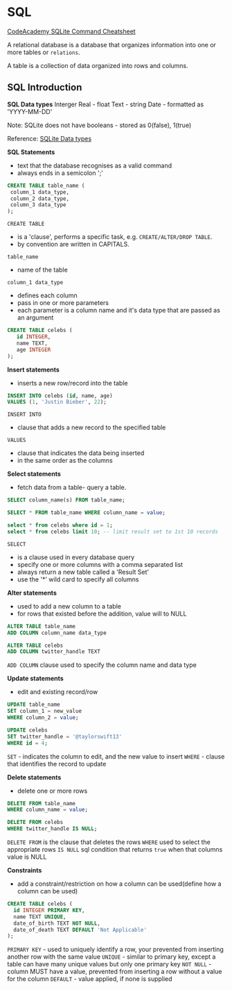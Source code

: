 # SQL

[CodeAcademy SQLite Command Cheatsheet](https://www.codecademy.com/articles/sql-commands)

A relational database is a database that organizes information into one or more tables or `relations`.

A table is a collection of data organized into rows and columns.

## SQL Introduction

**SQL Data types**
Interger
Real - float
Text - string
Date - formatted as 'YYYY-MM-DD'

Note: SQLite does not have booleans - stored as 0(false), 1(true)

Reference:
[SQLite Data types](https://www.tutorialspoint.com/sqlite/sqlite_data_types.htm)

**SQL Statements**

- text that the database recognises as a valid command
- always ends in a semicolon ';'

```sql
CREATE TABLE table_name (
 column_1 data_type,
 column_2 data_type,
 column_3 data_type
);
```

`CREATE TABLE`

- is a 'clause', performs a specific task, e.g. `CREATE/ALTER/DROP TABLE`.
- by convention are written in CAPITALS.

`table_name`

- name of the table

`column_1 data_type`

- defines each column
- pass in one or more parameters
- each parameter is a column name and it's data type that are passed as an argument

```sql
CREATE TABLE celebs (
   id INTEGER,
   name TEXT,
   age INTEGER
);
```

**Insert statements**

- inserts a new row/record into the table

```sql
INSERT INTO celebs (id, name, age)
VALUES (1, 'Justin Bieber', 22);
```

`INSERT INTO`

- clause that adds a new record to the specified table

`VALUES`

- clause that indicates the data being inserted
- in the same order as the columns

**Select statements**

- fetch data from a table- query a table.

```sql
SELECT column_name(s) FROM table_name;

SELECT * FROM table_name WHERE column_name = value;

select * from celebs where id = 1;
select * from celebs limit 10; -- limit result set to 1st 10 records
```

`SELECT`

- is a clause used in every database query
- specify one or more columns with a comma separated list
- always return a new table called a 'Result Set'
- use the '\*' wild card to specify all columns

**Alter statements**

- used to add a new column to a table
- for rows that existed before the addition, value will to NULL

```sql
ALTER TABLE table_name
ADD COLUMN column_name data_type

ALTER TABLE celebs
ADD COLUMN twitter_handle TEXT
```

`ADD COLUMN` clause used to specify the column name and data type

**Update statements**

- edit and existing record/row

```sql
UPDATE table_name
SET column_1 = new_value
WHERE column_2 = value;

UPDATE celebs
SET twitter_handle = '@taylorswift13'
WHERE id = 4;
```

`SET` - indicates the column to edit, and the new value to insert
`WHERE` - clause that identifies the record to update

**Delete statements**

- delete one or more rows

```sql
DELETE FROM table_name
WHERE column_name = value;

DELETE FROM celebs
WHERE twitter_handle IS NULL;
```

`DELETE FROM` is the clause that deletes the rows
`WHERE` used to select the appropriate rows
`IS NULL` sql condition that returns `true` when that columns value is NULL

**Constraints**

- add a constraint/restriction on how a column can be used(define how a column can be used)

```sql
CREATE TABLE celebs (
  id INTEGER PRIMARY KEY,
  name TEXT UNIQUE,
  date_of_birth TEXT NOT NULL,
  date_of_death TEXT DEFAULT 'Not Applicable'
);
```

`PRIMARY KEY` - used to uniquely identify a row, your prevented from inserting another row with the same value
`UNIQUE` - similar to primary key, except a table can have many unique values but only one primary key
`NOT NULL` - column MUST have a value, prevented from inserting a row without a value for the column
`DEFAULT` - value applied, if none is supplied
